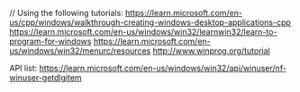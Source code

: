 
// Using the following tutorials:
https://learn.microsoft.com/en-us/cpp/windows/walkthrough-creating-windows-desktop-applications-cpp
https://learn.microsoft.com/en-us/windows/win32/learnwin32/learn-to-program-for-windows
https://learn.microsoft.com/en-us/windows/win32/menurc/resources
http://www.winprog.org/tutorial

API list:
https://learn.microsoft.com/en-us/windows/win32/api/winuser/nf-winuser-getdlgitem